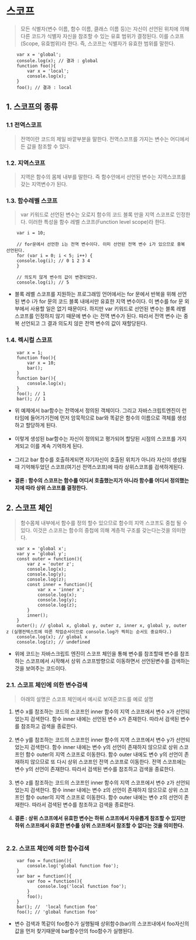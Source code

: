 # 스코프
> 모든 식별자(변수 이름, 함수 이름, 클래스 이름 등)는 자신이 선언된 위치에 의해 다른 코드가 식별자 자신을 참조할 수 있는 유효 범위가 결정된다. 이를 스코프(Scope, 유효범위)라 한다. 즉, 스코프는 식별자가 유효한 범위를 말한다.

        var x = 'global';
        console.log(x); // 결과 : global
        function foo(){
            var x = 'local';
            console.log(x);
        }
        foo(); // 결과 : local
## 1. 스코프의 종류
### 1.1 전역스코프
> 전역이란 코드의 제일 바깥부분을 말한다. 전역스코프를 가지는 변수는 어디에서든 값을 참조할 수 있다.
### 1.2. 지역스코프
> 지역은 함수의 몸체 내부를 말한다. 즉 함수안에서 선언된 변수는 지역스코프를 갖는 지역변수가 된다.
### 1.3. 함수레벨 스코프
> var 키워드로 선언된 변수는 오로지 함수의 코드 블록 만을 지역 스코프로 인정한다. 이러한 특성을 함수 레벨 스코프(Function level scope)라 한다. 

        var i = 10;

        // for문에서 선언한 i는 전역 변수이다. 이미 선언된 전역 변수 i가 있으므로 중복 선언된다.
        for (var i = 0; i < 5; i++) {
        console.log(i); // 0 1 2 3 4
        }

        // 의도치 않게 변수의 값이 변경되었다.
        console.log(i); // 5
- 블록 레벨 스코프를 지원하는 프로그래밍 언어에서는 for 문에서 반복을 위해 선언된 변수 i가 for 문의 코드 블록 내에서만 유효한 지역 변수이다. 이 변수를 for 문 외부에서 사용할 일은 없기 때문이다. 하지만 var 키워드로 선언된 변수는 블록 레벨 스코프를 인정하지 않기 때문에 변수 i는 전역 변수가 된다. 따라서 전역 변수 i는 중복 선언되고 그 결과 의도치 않은 전역 변수의 값이 재할당된다.
### 1.4. 렉시컬 스코프
        var x = 1;
        function foo(){
            var x = 10;
            bar();
        }
        function bar(){
            console.log(x);
        }
        foo(); // 1
        bar(); // 1
- 위 예제에서 bar함수는 전역에서 정의된 객체이다. 그리고 자바스크립트엔진이 런타임에 들어가기전에 먼저 암묵적으로 bar와 똑같은 함수의 이름으로 객체를 생성하고 할당하게 된다.<br><br>
- 이렇게 생성된 bar함수는 자신이 정의되고 평가되어 할당된 시점의 스코프를 가지게되고 이를 계속 기억하게 된다.<br><br>
- 그리고 bar 함수를 호출하게되면 자기자신이 호출된 위치가 아니라 자신이 생성될때 기억해두었던 스코프(여기선 전역스코프)에 따라 상위스코프를 검색하게된다.<br><br>
- **결론 : 함수의 스코프는 함수를 어디서 호출했는지가 아니라 함수를 어디서 정의했는지에 따라 상위 스코프를 결정한다.** 
## 2. 스코프 체인
> 함수몸체 내부에서 함수를 정의 할수 있으므로 함수의 지역 스코프도 중첩 될 수 있다. 이것은 스코프는 함수의 중첩에 의해 계층적 구조를 갖는다는것을 의미한다.

        var x = 'global x';
        var y = 'global y';
        const outer = function(){
            var z = 'outer z';
            console.log(x);
            console.log(y);
            console.log(z);
            const inner = function(){
                var x = 'inner x'; 
                console.log(x);
                console.log(y);
                console.log(z);
            }
            inner(); 
        }
        outer(); // global x, global y, outer z, inner x, global y, outer z (실행컨텍스트에 따른 작업순서이므로 console.log가 찍히는 순서도 중요하다.)
        console.log(x); // global x
        console.log(z); // undefined
- 위에 코드는 자바스크립트 엔진이 스코프 체인을 통해 변수를 참조할때 변수를 참조하는 스코프에서 시작해서 상위 스코프방향으로 이동하면서 선언된변수를 검색하는 것을 보여주는 코드이다.
### 2.1. 스코프 체인에 의한 변수검색
> 아래의 설명은 스코프 체인에서 예시로 보여준코드를 예로 설명
1. 변수 x를 참조하는 코드의 스코프인 inner 함수의 지역 스코프에서 변수 x가 선언되었는지 검색한다. 함수 inner 내에는 선언된 변수 x가 존재한다. 따라서 검색된 변수를 참조하고 검색을 종료한다.<br><br>
1. 변수 y를 참조하는 코드의 스코프인 inner 함수의 지역 스코프에서 변수 y가 선언되었는지 검색한다. 함수 inner 내에는 변수 y의 선언이 존재하지 않으므로 상위 스코프인 함수 outer의 지역 스코프로 이동한다. 함수 outer 내에도 변수 y의 선언이 존재하지 않으므로 또 다시 상위 스코프인 전역 스코프로 이동한다. 전역 스코프에는 변수 y의 선언이 존재한다. 따라서 검색된 변수를 참조하고 검색을 종료한다.<br><br>
1.  변수 z를 참조하는 코드의 스코프인 inner 함수의 지역 스코프에서 변수 z가 선언되었는지 검색한다. 함수 inner 내에는 변수 z의 선언이 존재하지 않으므로 상위 스코프인 함수 outer의 지역 스코프로 이동한다. 함수 outer 내에는 변수 z의 선언이 존재한다. 따라서 검색된 변수를 참조하고 검색을 종료한다.<br><br>
1. **결론 : 상위 스코프에서 유효한 변수는 하위 스코프에서 자유롭게 참조할 수 있지만 하위 스코프에서 유효한 변수를 상위 스코프에서 참조할 수 없다는 것을 의미한다.**<br><br>
### 2.2. 스코프 체인에 의한 함수검색
        var foo = function(){
            console.log('global function foo');
        }
        var bar = function(){
            var foo = function(){
                console.log('local function foo');
            }
            foo();
        }
        bar(); //  'local function foo' 
        foo(); // 'global function foo'
- 변수 검색과 똑같이 foo함수가 실행될때 상위함수(bar)의 스코프내에서 foo자신의 값을 먼저 찾기때문에 bar함수안의 foo함수가 실행된다.